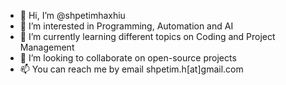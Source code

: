 - 👋 Hi, I’m @shpetimhaxhiu
- 👀 I’m interested in Programming, Automation and AI
- 🌱 I’m currently learning different topics on Coding and Project Management
- 💞️ I’m looking to collaborate on open-source projects
- 📫 You can reach me by email shpetim.h[at]gmail.com
